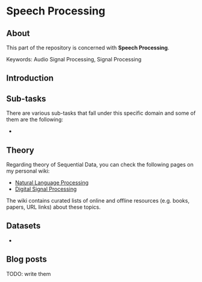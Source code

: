 # Speech Processing

## About
This part of the repository is concerned with __Speech Processing__.

Keywords: Audio Signal Processing, Signal Processing

## Introduction



## Sub-tasks
There are various sub-tasks that fall under this specific domain and some of them are the following:

- 

## Theory
Regarding theory of Sequential Data, you can check the following pages on my personal wiki:

- [Natural Language Processing](https://wiki.kourouklides.com/wiki/Natural_Language_Processing)
- [Digital Signal Processing](https://wiki.kourouklides.com/wiki/Digital_Signal_Processing)

The wiki contains curated lists of online and offline resources (e.g. books, papers, URL links) about these topics.

## Datasets
 - 

## Blog posts

TODO: write them
